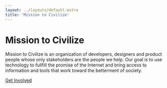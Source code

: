 ```yaml
---
layout: ../layouts/default.astro
title: 'Mission to Civilize'
---
```


# Mission to Civilize

Mission to Civilize is an organization of developers, designers and product people whose only stakeholders are the people we help. Our goal is to use technology to fullfill the promise of the Internet and bring access to information and tools that work toward the betterment of society.

[Get Involved](https://github.com/mission-to-civilize)
    
